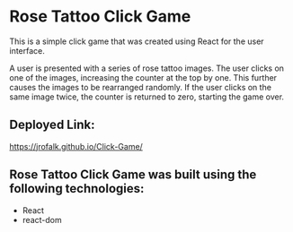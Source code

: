# Rose Tattoo Click Game

This is a simple click game that was created using React for the user interface.

A user is presented with a series of rose tattoo images. The user clicks on one of the images, increasing the counter at the top by one. This further causes the images to be rearranged randomly. If the user clicks on the same image twice, the counter is returned to zero, starting the game over. 

## Deployed Link:

https://jrofalk.github.io/Click-Game/

## Rose Tattoo Click Game was built using the following technologies:

* React
* react-dom

